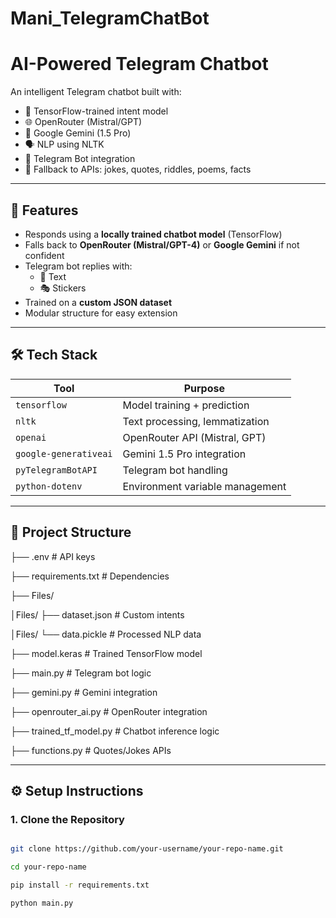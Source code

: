 # Mani_TelegramChatBot
# AI-Powered Telegram Chatbot

An intelligent Telegram chatbot built with:
- 🧠 TensorFlow-trained intent model
- 🌐 OpenRouter (Mistral/GPT)
- 🔮 Google Gemini (1.5 Pro)
- 🗣️ NLP using NLTK
- 🤖 Telegram Bot integration
- 🧩 Fallback to APIs: jokes, quotes, riddles, poems, facts

---

## 📌 Features

- Responds using a **locally trained chatbot model** (TensorFlow)
- Falls back to **OpenRouter (Mistral/GPT-4)** or **Google Gemini** if not confident
- Telegram bot replies with:
  - 💬 Text
  - 🎭 Stickers
- Trained on a **custom JSON dataset**
- Modular structure for easy extension

---

## 🛠️ Tech Stack

| Tool              | Purpose                                |
|-------------------|----------------------------------------|
| `tensorflow`      | Model training + prediction            |
| `nltk`            | Text processing, lemmatization         |
| `openai`          | OpenRouter API (Mistral, GPT)          |
| `google-generativeai` | Gemini 1.5 Pro integration         |
| `pyTelegramBotAPI`| Telegram bot handling                  |
| `python-dotenv`   | Environment variable management        |

---

## 📁 Project Structure

├── .env # API keys

├── requirements.txt # Dependencies

├── Files/

  │Files/ ├── dataset.json # Custom intents
  
  │Files/ └── data.pickle # Processed NLP data

├── model.keras # Trained TensorFlow model

├── main.py # Telegram bot logic

├── gemini.py # Gemini integration

├── openrouter_ai.py # OpenRouter integration

├── trained_tf_model.py # Chatbot inference logic

├── functions.py # Quotes/Jokes APIs

---

## ⚙️ Setup Instructions

### 1. Clone the Repository

```bash

git clone https://github.com/your-username/your-repo-name.git

cd your-repo-name

pip install -r requirements.txt

python main.py
